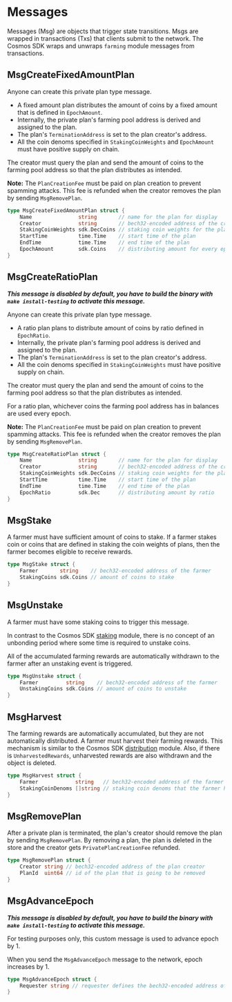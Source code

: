 <!-- order: 4 -->

# Messages

Messages (Msg) are objects that trigger state transitions. Msgs are wrapped in transactions (Txs) that clients submit to the network. The Cosmos SDK wraps and unwraps `farming` module messages from transactions.

## MsgCreateFixedAmountPlan

Anyone can create this private plan type message. 

- A fixed amount plan distributes the amount of coins by a fixed amount that is defined in `EpochAmount`. 
- Internally, the private plan's farming pool address is derived and assigned to the plan. 
- The plan's `TerminationAddress` is set to the plan creator's address.
- All the coin denoms specified in `StakingCoinWeights` and `EpochAmount` must have positive supply on chain.

The creator must query the plan and send the amount of coins to the farming pool address so that the plan distributes as intended. 

**Note:** The `PlanCreationFee` must be paid on plan creation to prevent spamming attacks. This fee is refunded when the creator removes the plan by sending `MsgRemovePlan`.

```go
type MsgCreateFixedAmountPlan struct {
	Name               string       // name for the plan for display
	Creator            string       // bech32-encoded address of the creator for the private plan
	StakingCoinWeights sdk.DecCoins // staking coin weights for the plan
	StartTime          time.Time    // start time of the plan
	EndTime            time.Time    // end time of the plan
	EpochAmount        sdk.Coins    // distributing amount for every epoch
}
```

## MsgCreateRatioPlan

***This message is disabled by default, you have to build the binary with `make install-testing` to activate this message.***

Anyone can create this private plan type message. 

- A ratio plan plans to distribute amount of coins by ratio defined in `EpochRatio`.
- Internally, the private plan's farming pool address is derived and assigned to the plan.
- The plan's `TerminationAddress` is set to the plan creator's address.
- All the coin denoms specified in `StakingCoinWeights` must have positive supply on chain.

The creator must query the plan and send the amount of coins to the farming pool address so that the plan distributes as intended. 

For a ratio plan, whichever coins the farming pool address has in balances are used every epoch. 

**Note:** The `PlanCreationFee` must be paid on plan creation to prevent spamming attacks. This fee is refunded when the creator removes the plan by sending `MsgRemovePlan`.


```go
type MsgCreateRatioPlan struct {
	Name               string       // name for the plan for display
	Creator            string       // bech32-encoded address of the creator for the private plan
	StakingCoinWeights sdk.DecCoins // staking coin weights for the plan
	StartTime          time.Time    // start time of the plan
	EndTime            time.Time    // end time of the plan
	EpochRatio         sdk.Dec      // distributing amount by ratio
}
```

## MsgStake

A farmer must have sufficient amount of coins to stake. If a farmer stakes coin or coins that are defined in staking the coin weights of plans, then the farmer becomes eligible to receive rewards.

```go
type MsgStake struct {
	Farmer       string    // bech32-encoded address of the farmer
	StakingCoins sdk.Coins // amount of coins to stake
}
```

## MsgUnstake

A farmer must have some staking coins to trigger this message.

In contrast to the Cosmos SDK [staking](https://github.com/cosmos/cosmos-sdk/blob/v0.45.3/x/staking/spec/01_state.md) module, there is no concept of an unbonding period where some time is required to unstake coins.

All of the accumulated farming rewards are automatically withdrawn to the farmer after an unstaking event is triggered.

```go
type MsgUnstake struct {
    Farmer         string    // bech32-encoded address of the farmer
    UnstakingCoins sdk.Coins // amount of coins to unstake
}
```

## MsgHarvest

The farming rewards are automatically accumulated, but they are not automatically distributed. 
A farmer must harvest their farming rewards. This mechanism is similar to the Cosmos SDK [distribution](https://github.com/cosmos/cosmos-sdk/blob/v0.45.3/x/distribution/spec/01_concepts.md) module.
Also, if there is `UnharvestedRewards`, unharvested rewards are also withdrawn and the object is deleted.

```go
type MsgHarvest struct {
    Farmer            string   // bech32-encoded address of the farmer
    StakingCoinDenoms []string // staking coin denoms that the farmer has staked
}
```

## MsgRemovePlan

After a private plan is terminated, the plan's creator should remove the plan by sending `MsgRemovePlan`.
By removing a plan, the plan is deleted in the store and the creator gets `PrivatePlanCreationFee` refunded.

```go
type MsgRemovePlan struct {
	Creator string // bech32-encoded address of the plan creator
	PlanId  uint64 // id of the plan that is going to be removed
}
```

## MsgAdvanceEpoch

***This message is disabled by default, you have to build the binary with `make install-testing` to activate this message.***

For testing purposes only, this custom message is used to advance epoch by 1.

When you send the `MsgAdvanceEpoch` message to the network, epoch increases by 1.

```go
type MsgAdvanceEpoch struct {
	Requester string // requester defines the bech32-encoded address of the requester
}
```
